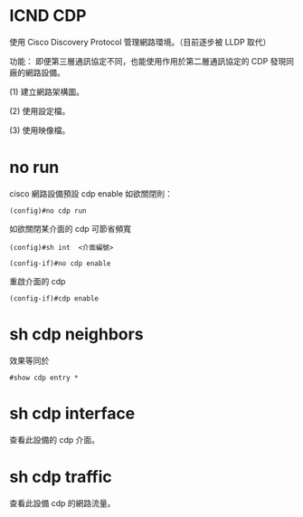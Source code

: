 # ICND CDP
使用 Cisco Discovery Protocol 管理網路環境。（目前逐步被 LLDP 取代）

功能：
即便第三層通訊協定不同，也能使用作用於第二層通訊協定的 CDP 發現同廠的網路設備。

(1) 建立網路架構圖。

(2) 使用設定檔。

(3) 使用映像檔。

# no run 

cisco 網路設備預設 cdp enable
如欲關閉則：

    (config)#no cdp run

如欲關閉某介面的 cdp 可節省頻寬

    (config)#sh int  <介面編號>

    (config-if)#no cdp enable 

重啟介面的 cdp 

    (config-if)#cdp enable

# sh cdp neighbors

效果等同於 

    #show cdp entry *
    
# sh cdp interface

查看此設備的 cdp 介面。


# sh cdp traffic

查看此設備 cdp 的網路流量。
